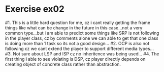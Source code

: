 # Exercise ex02

#1. This is a little hard question for me, cz i cant really getting the frame things like what can be change in the future in this case...not a very common type...but i am able to predict some things like SRP is not following in the player class, cz by comments alone we can able to get that one class is doing more than 1 task so its not a good design...
#2. OCP is also not following cz we cant extend the player to support different media types...
#3. Not sure about LSP and ISP cz no inheritence was being used...
#4. The first thing i able to see violating is DSP, cz player directly depends on creating object of concrete class rather than abstraction.